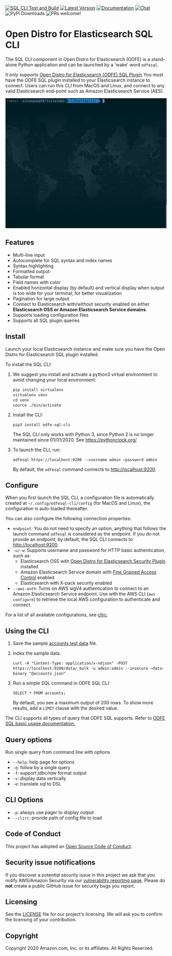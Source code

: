 [![SQL CLI Test and Build](https://github.com/opendistro-for-elasticsearch/sql/workflows/SQL%20CLI%20Test%20and%20Build/badge.svg)](https://github.com/opendistro-for-elasticsearch/sql/actions)
[![Latest Version](https://img.shields.io/pypi/v/odfe-sql-cli.svg)](https://pypi.python.org/pypi/odfe-sql-cli/)
[![Documentation](https://img.shields.io/badge/documentation-blue.svg)](https://opendistro.github.io/for-elasticsearch-docs/docs/sql/cli/)
[![Chat](https://img.shields.io/badge/chat-on%20forums-blue)](https://discuss.opendistrocommunity.dev/c/sql/)
![PyPi Downloads](https://img.shields.io/pypi/dm/odfe-sql-cli.svg)
![PRs welcome!](https://img.shields.io/badge/PRs-welcome!-success)

# Open Distro for Elasticsearch SQL CLI

The SQL CLI component in Open Distro for Elasticsearch (ODFE) is a stand-alone Python application and can be launched by a 'wake' word `odfesql`. 

It only supports [Open Distro for Elasticsearch (ODFE) SQL Plugin](https://opendistro.github.io/for-elasticsearch-docs/docs/sql/)
You must have the ODFE SQL plugin installed to your Elasticsearch instance to connect. 
Users can run this CLI from MacOS and Linux, and connect to any valid Elasticsearch end-point such as Amazon Elasticsearch Service (AES).

![](./screenshots/usage.gif)



## Features

* Multi-line input
* Autocomplete for SQL syntax and index names
* Syntax highlighting
* Formatted output:
* Tabular format
* Field names with color
* Enabled horizontal display (by default) and vertical display when output is too wide for your terminal, for better visualization
* Pagination for large output
* Connect to Elasticsearch with/without security enabled on either **Elasticsearch OSS or Amazon Elasticsearch Service domains**.
* Supports loading configuration files
* Supports all SQL plugin queries

## Install

Launch your local Elasticsearch instance and make sure you have the Open Distro for Elasticsearch SQL plugin installed.

To install the SQL CLI:


1. We suggest you install and activate a python3 virtual environment to avoid changing your local environment:

    ```
    pip install virtualenv
    virtualenv venv
    cd venv
    source ./bin/activate
    ```


1. Install the CLI:

    ```
    pip3 install odfe-sql-cli
    ```

    The SQL CLI only works with Python 3, since Python 2 is no longer maintained since 01/01/2020. See https://pythonclock.org/


1. To launch the CLI, run:

    ```
    odfesql https://localhost:9200 --username admin —password admin
    ```
    By default, the `odfesql` command connects to [http://localhost:9200](http://localhost:9200/).



## Configure

When you first launch the SQL CLI, a configuration file is automatically created at `~/.config/odfesql-cli/config` (for MacOS and Linux), the configuration is auto-loaded thereafter.

You can also configure the following connection properties:


* `endpoint`: You do not need to specify an option, anything that follows the launch command `odfesql` is considered as the endpoint. If you do not provide an endpoint, by default, the SQL CLI connects to [http://localhost:9200](http://localhost:9200/).
* `-u/-w`: Supports username and password for HTTP basic authentication, such as:
    * Elasticsearch OSS with [Open Distro for Elasticsearch Security Plugin](https://opendistro.github.io/for-elasticsearch-docs/docs/install/plugins/) installed
    * Amazon Elasticsearch Service domain with [Fine Grained Access Control](https://docs.aws.amazon.com/elasticsearch-service/latest/developerguide/fgac.html) enabled
    * Elasticsearch with X-pack security enabled
* `--aws-auth`: Turns on AWS sigV4 authentication to connect to an Amazon Elasticsearch Service endpoint. Use with the AWS CLI (`aws configure`) to retrieve the local AWS configuration to authenticate and connect.

For a list of all available configurations, see [clirc](https://github.com/opendistro-for-elasticsearch/sql/blob/master/sql-cli/src/odfe_sql_cli/conf/clirc).



## Using the CLI

1. Save the sample [accounts test data](https://github.com/opendistro-for-elasticsearch/sql/blob/master/integ-test/src/test/resources/accounts.json) file.
2. Index the sample data.

    ```
    curl -H "Content-Type: application/x-ndjson" -POST https://localhost:9200/data/_bulk -u admin:admin --insecure —data-binary "@accounts.json"
    ```


1. Run a simple SQL command in ODFE SQL CLI:

    ```
    SELECT * FROM accounts;
    ```

    By default, you see a maximum output of 200 rows. To show more results, add a `LIMIT` clause with the desired value.

The CLI supports all types of query that ODFE SQL supports. Refer to [ODFE SQL basic usage documentation.](https://github.com/opendistro-for-elasticsearch/sql#basic-usage)


## Query options

Run single query from command line with options


* `--help`: help page for options
* `-q`: follow by a single query
* `-f`: support *jdbc/raw* format output
* `-v`: display data vertically
* `-e`: translate sql to DSL

## CLI Options

* `-p`: always use pager to display output
* `--clirc`: provide path of config file to load

## Code of Conduct

This project has adopted an [Open Source Code of Conduct](https://opendistro.github.io/for-elasticsearch/codeofconduct.html).



## Security issue notifications

If you discover a potential security issue in this project we ask that you notify AWS/Amazon Security via our [vulnerability reporting page](http://aws.amazon.com/security/vulnerability-reporting/). Please do **not** create a public GitHub issue for security bugs you report.

## Licensing

See the [LICENSE](https://github.com/opendistro-for-elasticsearch/sql/blob/master/sql-cli/LICENSE.TXT) file for our project's licensing. We will ask you to confirm the licensing of your contribution.



## Copyright

Copyright 2020 Amazon.com, Inc. or its affiliates. All Rights Reserved.


